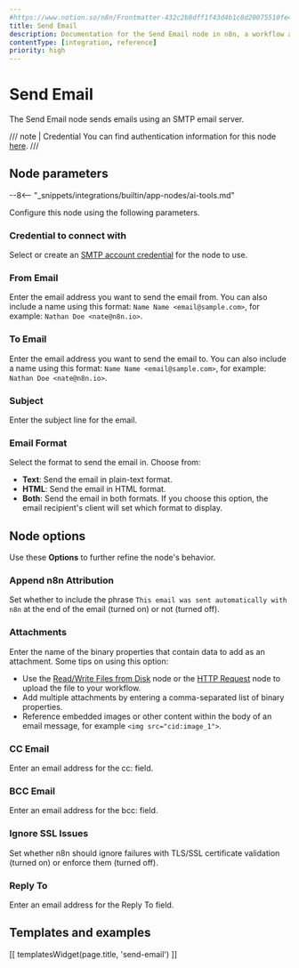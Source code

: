 ```yaml
---
#https://www.notion.so/n8n/Frontmatter-432c2b8dff1f43d4b1c8d20075510fe4
title: Send Email
description: Documentation for the Send Email node in n8n, a workflow automation platform. Includes guidance on usage, and links to examples.
contentType: [integration, reference]
priority: high
---
```


# Send Email

The Send Email node sends emails using an SMTP email server.

/// note | Credential
You can find authentication information for this node [here](/integrations/builtin/credentials/sendemail/index.md).
///

## Node parameters

--8<-- "_snippets/integrations/builtin/app-nodes/ai-tools.md"

Configure this node using the following parameters.

### Credential to connect with

Select or create an [SMTP account credential](/integrations/builtin/credentials/sendemail/index.md) for the node to use.

### From Email

Enter the email address you want to send the email from. You can also include a name using this format: `Name Name <email@sample.com>`, for example: `Nathan Doe <nate@n8n.io>`.

### To Email

Enter the email address you want to send the email to. You can also include a name using this format: `Name Name <email@sample.com>`, for example: `Nathan Doe <nate@n8n.io>`.

### Subject

Enter the subject line for the email.

### Email Format

Select the format to send the email in. Choose from:

* **Text**: Send the email in plain-text format.
* **HTML**: Send the email in HTML format.
* **Both**: Send the email in both formats. If you choose this option, the email recipient's client will set which format to display.

## Node options

Use these **Options** to further refine the node's behavior.

### Append n8n Attribution

Set whether to include the phrase `This email was sent automatically with n8n` at the end of the email (turned on) or not (turned off).

### Attachments

Enter the name of the binary properties that contain data to add as an attachment. Some tips on using this option:

* Use the [Read/Write Files from Disk](/integrations/builtin/core-nodes/n8n-nodes-base.readwritefile.md) node or the [HTTP Request](/integrations/builtin/core-nodes/n8n-nodes-base.httprequest/index.md) node to upload the file to your workflow.
* Add multiple attachments by entering a comma-separated list of binary properties.
* Reference embedded images or other content within the body of an email message, for example `<img src="cid:image_1">`.

### CC Email

Enter an email address for the cc: field.

### BCC Email

Enter an email address for the bcc: field.

### Ignore SSL Issues

Set whether n8n should ignore failures with TLS/SSL certificate validation (turned on) or enforce them (turned off).

### Reply To

Enter an email address for the Reply To field.

## Templates and examples

<!-- see https://www.notion.so/n8n/Pull-in-templates-for-the-integrations-pages-37c716837b804d30a33b47475f6e3780 -->
[[ templatesWidget(page.title, 'send-email') ]]
